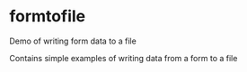# formtofile
Demo of writing form data to a file

Contains simple examples of writing data from a form to a file
